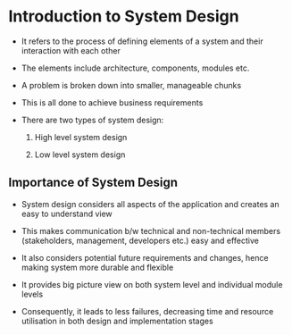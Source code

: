 # Introduction to System Design

- It refers to the process of defining elements of a system and their interaction
with each other

- The elements include architecture, components, modules etc.

- A problem is broken down into smaller, manageable chunks

- This is all done to achieve business requirements

- There are two types of system design:

    1. High level system design

    2. Low level system design

## Importance of System Design

- System design considers all aspects of the application and creates an easy to
understand view

- This makes communication b/w technical and non-technical members (stakeholders,
management, developers etc.) easy and effective

- It also considers potential future requirements and changes, hence making system
more durable and flexible

- It provides big picture view on both system level and individual module levels

- Consequently, it leads to less failures, decreasing time and resource utilisation
in both design and implementation stages
